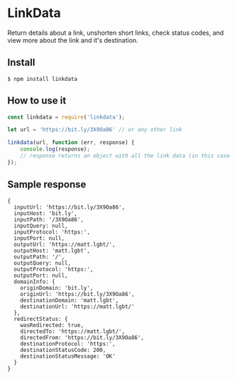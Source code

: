 # LinkData

Return details about a link, unshorten short links, check status codes, and view more about the link and it's destination.

## Install

```
$ npm install linkdata
```

## How to use it

```js
const linkdata = require('linkdata');

let url = 'https://bit.ly/3X9Oa86' // or any other link

linkdata(url, function (err, response) {
    console.log(response); 
    // response returns an object with all the link data (in this case with redirect to matt.lgbt)
});
```

## Sample response

```
{
  inputUrl: 'https://bit.ly/3X9Oa86',
  inputHost: 'bit.ly',
  inputPath: '/3X9Oa86',
  inputQuery: null,
  inputProtocol: 'https:',
  inputPort: null,
  outputUrl: 'https://matt.lgbt/',
  outputHost: 'matt.lgbt',
  outputPath: '/',
  outputQuery: null,
  outputProtocol: 'https:',
  outputPort: null,
  domainInfo: {
    originDomain: 'bit.ly',
    originUrl: 'https://bit.ly/3X9Oa86',
    destinationDomain: 'matt.lgbt',
    destinationUrl: 'https://matt.lgbt/'
  },
  redirectStatus: {
    wasRedirected: true,
    directedTo: 'https://matt.lgbt/',
    directedFrom: 'https://bit.ly/3X9Oa86',
    destinationProtocol: 'https:',
    destinationStatusCode: 200,
    destinationStatusMessage: 'OK'
  }
}
```